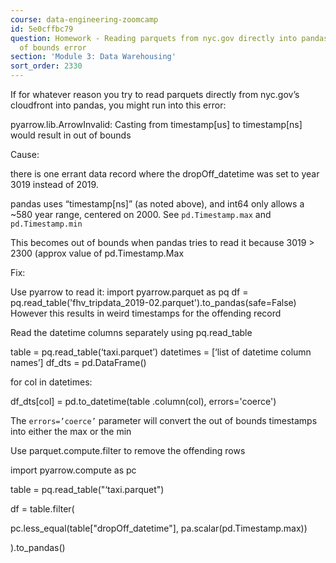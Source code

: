 ```yaml
---
course: data-engineering-zoomcamp
id: 5e0cffbc79
question: Homework - Reading parquets from nyc.gov directly into pandas returns Out
  of bounds error
section: 'Module 3: Data Warehousing'
sort_order: 2330
---
```


If for whatever reason you try to read parquets directly from nyc.gov’s cloudfront into pandas, you might run into this error:

pyarrow.lib.ArrowInvalid: Casting from timestamp[us] to timestamp[ns] would result in out of bounds

Cause:

there is one errant data record where the dropOff_datetime was set to year 3019 instead of 2019.

pandas uses “timestamp[ns]” (as noted above), and int64 only allows a ~580 year range, centered on 2000. See `pd.Timestamp.max` and `pd.Timestamp.min`

This becomes out of bounds when pandas tries to read it because 3019 > 2300 (approx value of pd.Timestamp.Max

Fix:

Use pyarrow to read it:
import pyarrow.parquet as pq df = pq.read_table('fhv_tripdata_2019-02.parquet').to_pandas(safe=False)
However this results in weird timestamps for the offending record

Read the datetime columns separately using pq.read_table

table = pq.read_table(‘taxi.parquet’)
datetimes = [‘list of datetime column names’]
df_dts = pd.DataFrame()

for col in datetimes:

df_dts[col] = pd.to_datetime(table .column(col), errors='coerce')

The `errors=’coerce’` parameter will convert the out of bounds timestamps into either the max or the min

Use parquet.compute.filter to remove the offending rows

import pyarrow.compute as pc

table = pq.read_table("‘taxi.parquet")

df = table.filter(

pc.less_equal(table["dropOff_datetime"], pa.scalar(pd.Timestamp.max))

).to_pandas()

